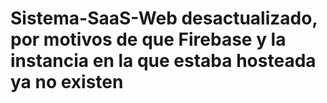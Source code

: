 # Sistema-SaaS-Web desactualizado, por motivos de que Firebase y la instancia en la que estaba hosteada ya no existen
